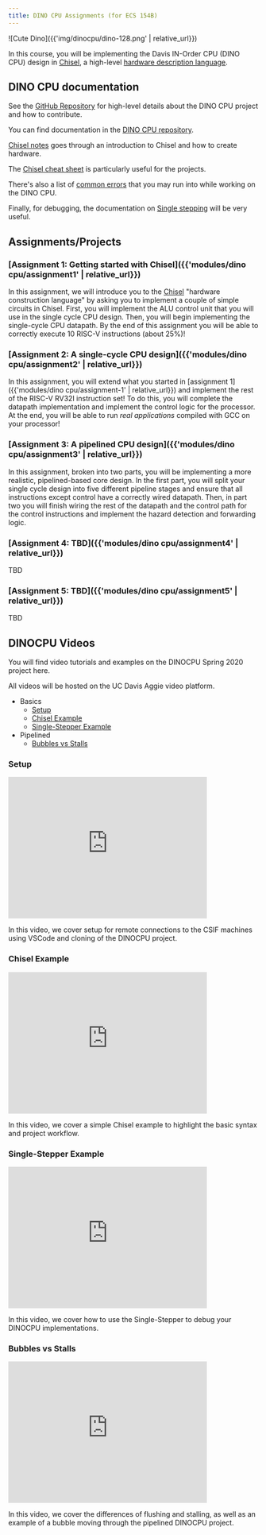 ```yaml
---
title: DINO CPU Assignments (for ECS 154B)
---
```


![Cute Dino]({{'img/dinocpu/dino-128.png' | relative_url}})

In this course, you will be implementing the Davis IN-Order CPU (DINO CPU) design in [Chisel](https://www.chisel-lang.org/), a high-level [hardware description language](https://en.wikipedia.org/wiki/Hardware_description_language).

## DINO CPU documentation

See the [GitHub Repository](https://github.com/jlpteaching/dinocpu-wq22) for high-level details about the DINO CPU project and how to contribute.

You can find documentation in the [DINO CPU repository](https://github.com/jlpteaching/dinocpu-wq22/blob/main/documentation/).

[Chisel notes](https://github.com/jlpteaching/dinocpu-wq22/blob/main/documentation/chisel-notes/overview.md) goes through an introduction to Chisel and how to create hardware.

The [Chisel cheat sheet](https://github.com/jlpteaching/dinocpu-wq22/blob/main/documentation/chisel-notes/overview.md) is particularly useful for the projects.

There's also a list of [common errors](https://github.com/jlpteaching/dinocpu-wq22/blob/main/documentation/common-errors.md) that you may run into while working on the DINO CPU.

Finally, for debugging, the documentation on [Single stepping](https://github.com/jlpteaching/dinocpu-wq22/blob/main/documentation/single-stepping.md) will be very useful.

## Assignments/Projects

### [Assignment 1: Getting started with Chisel]({{'modules/dino cpu/assignment1' | relative_url}})

In this assignment, we will introduce you to the [Chisel](https://www.chisel-lang.org/) "hardware construction language" by asking you to implement a couple of simple circuits in Chisel.
First, you will implement the ALU control unit that you will use in the single cycle CPU design.
Then, you will begin implementing the single-cycle CPU datapath.
By the end of this assignment you will be able to correctly execute 10 RISC-V instructions (about 25%)!

### [Assignment 2: A single-cycle CPU design]({{'modules/dino cpu/assignment2' | relative_url}})

In this assignment, you will extend what you started in [assignment 1]({{'modules/dino cpu/assignment-1' | relative_url}}) and implement the rest of the RISC-V RV32I instruction set!
To do this, you will complete the datapath implementation and implement the control logic for the processor.
At the end, you will be able to run *real applications* compiled with GCC on your processor!

### [Assignment 3: A pipelined CPU design]({{'modules/dino cpu/assignment3' | relative_url}})

In this assignment, broken into two parts, you will be implementing a more realistic, pipelined-based core design.
In the first part, you will split your single cycle design into five different pipeline stages and ensure that all instructions except control have a correctly wired datapath.
Then, in part two you will finish wiring the rest of the datapath and the control path for the control instructions and implement the hazard detection and forwarding logic.

### [Assignment 4: TBD]({{'modules/dino cpu/assignment4' | relative_url}})

TBD

### [Assignment 5: TBD]({{'modules/dino cpu/assignment5' | relative_url}})

TBD

## DINOCPU Videos

You will find video tutorials and examples on the DINOCPU Spring 2020 project here.

All videos will be hosted on the UC Davis Aggie video platform.

* Basics
  * [Setup](#setup)
  * [Chisel Example](#chisel-example)
  * [Single-Stepper Example](#single-stepper-example)
* Pipelined
  * [Bubbles vs Stalls](#bubbles-vs-stalls)

### Setup

<iframe id="kaltura_player" src="https://cdnapisec.kaltura.com/p/1770401/sp/177040100/embedIframeJs/uiconf_id/29032722/partner_id/1770401?iframeembed=true&playerId=kaltura_player&entry_id=0_9qlq45sz&flashvars[mediaProtocol]=rtmp&amp;flashvars[streamerType]=rtmp&amp;flashvars[streamerUrl]=rtmp://www.kaltura.com:1935&amp;flashvars[rtmpFlavors]=1&amp;flashvars[localizationCode]=en&amp;flashvars[leadWithHTML5]=true&amp;flashvars[sideBarContainer.plugin]=true&amp;flashvars[sideBarContainer.position]=left&amp;flashvars[sideBarContainer.clickToClose]=true&amp;flashvars[chapters.plugin]=true&amp;flashvars[chapters.layout]=vertical&amp;flashvars[chapters.thumbnailRotator]=false&amp;flashvars[streamSelector.plugin]=true&amp;flashvars[EmbedPlayer.SpinnerTarget]=videoHolder&amp;flashvars[dualScreen.plugin]=true&amp;flashvars[Kaltura.addCrossoriginToIframe]=true&amp;&wid=0_84mpa2zz" width="400" height="285" allowfullscreen webkitallowfullscreen mozAllowFullScreen allow="autoplay *; fullscreen *; encrypted-media *" sandbox="allow-forms allow-same-origin allow-scripts allow-top-navigation allow-pointer-lock allow-popups allow-modals allow-orientation-lock allow-popups-to-escape-sandbox allow-presentation allow-top-navigation-by-user-activation" frameborder="0" title="Kaltura Player"></iframe>

In this video, we cover setup for remote connections to the CSIF machines using VSCode and cloning of the DINOCPU project.

### Chisel Example

<iframe id="kaltura_player" src="https://cdnapisec.kaltura.com/p/1770401/sp/177040100/embedIframeJs/uiconf_id/29032722/partner_id/1770401?iframeembed=true&playerId=kaltura_player&entry_id=0_ol7ybl9a&flashvars[mediaProtocol]=rtmp&amp;flashvars[streamerType]=rtmp&amp;flashvars[streamerUrl]=rtmp://www.kaltura.com:1935&amp;flashvars[rtmpFlavors]=1&amp;flashvars[localizationCode]=en&amp;flashvars[leadWithHTML5]=true&amp;flashvars[sideBarContainer.plugin]=true&amp;flashvars[sideBarContainer.position]=left&amp;flashvars[sideBarContainer.clickToClose]=true&amp;flashvars[chapters.plugin]=true&amp;flashvars[chapters.layout]=vertical&amp;flashvars[chapters.thumbnailRotator]=false&amp;flashvars[streamSelector.plugin]=true&amp;flashvars[EmbedPlayer.SpinnerTarget]=videoHolder&amp;flashvars[dualScreen.plugin]=true&amp;flashvars[Kaltura.addCrossoriginToIframe]=true&amp;&wid=0_b2999c4i" width="400" height="285" allowfullscreen webkitallowfullscreen mozAllowFullScreen allow="autoplay *; fullscreen *; encrypted-media *" sandbox="allow-forms allow-same-origin allow-scripts allow-top-navigation allow-pointer-lock allow-popups allow-modals allow-orientation-lock allow-popups-to-escape-sandbox allow-presentation allow-top-navigation-by-user-activation" frameborder="0" title="Kaltura Player"></iframe>

In this video, we cover a simple Chisel example to highlight the basic syntax and project workflow.

### Single-Stepper Example

<iframe id="kaltura_player" src="https://cdnapisec.kaltura.com/p/1770401/sp/177040100/embedIframeJs/uiconf_id/29032722/partner_id/1770401?iframeembed=true&playerId=kaltura_player&entry_id=0_kv1v647d&flashvars[mediaProtocol]=rtmp&amp;flashvars[streamerType]=rtmp&amp;flashvars[streamerUrl]=rtmp://www.kaltura.com:1935&amp;flashvars[rtmpFlavors]=1&amp;flashvars[localizationCode]=en&amp;flashvars[leadWithHTML5]=true&amp;flashvars[sideBarContainer.plugin]=true&amp;flashvars[sideBarContainer.position]=left&amp;flashvars[sideBarContainer.clickToClose]=true&amp;flashvars[chapters.plugin]=true&amp;flashvars[chapters.layout]=vertical&amp;flashvars[chapters.thumbnailRotator]=false&amp;flashvars[streamSelector.plugin]=true&amp;flashvars[EmbedPlayer.SpinnerTarget]=videoHolder&amp;flashvars[dualScreen.plugin]=true&amp;flashvars[Kaltura.addCrossoriginToIframe]=true&amp;&wid=0_mnv600kf" width="400" height="285" allowfullscreen webkitallowfullscreen mozAllowFullScreen allow="autoplay *; fullscreen *; encrypted-media *" sandbox="allow-forms allow-same-origin allow-scripts allow-top-navigation allow-pointer-lock allow-popups allow-modals allow-orientation-lock allow-popups-to-escape-sandbox allow-presentation allow-top-navigation-by-user-activation" frameborder="0" title="Kaltura Player"></iframe>

In this video, we cover how to use the Single-Stepper to debug your DINOCPU implementations.

### Bubbles vs Stalls

<iframe id="kaltura_player" src="https://cdnapisec.kaltura.com/p/1770401/sp/177040100/embedIframeJs/uiconf_id/29032722/partner_id/1770401?iframeembed=true&playerId=kaltura_player&entry_id=0_su1azcqk&flashvars[mediaProtocol]=rtmp&amp;flashvars[streamerType]=rtmp&amp;flashvars[streamerUrl]=rtmp://www.kaltura.com:1935&amp;flashvars[rtmpFlavors]=1&amp;flashvars[localizationCode]=en&amp;flashvars[leadWithHTML5]=true&amp;flashvars[sideBarContainer.plugin]=true&amp;flashvars[sideBarContainer.position]=left&amp;flashvars[sideBarContainer.clickToClose]=true&amp;flashvars[chapters.plugin]=true&amp;flashvars[chapters.layout]=vertical&amp;flashvars[chapters.thumbnailRotator]=false&amp;flashvars[streamSelector.plugin]=true&amp;flashvars[EmbedPlayer.SpinnerTarget]=videoHolder&amp;flashvars[dualScreen.plugin]=true&amp;flashvars[Kaltura.addCrossoriginToIframe]=true&amp;&wid=0_kvgdk4fp" width="400" height="285" allowfullscreen webkitallowfullscreen mozAllowFullScreen allow="autoplay *; fullscreen *; encrypted-media *" sandbox="allow-forms allow-same-origin allow-scripts allow-top-navigation allow-pointer-lock allow-popups allow-modals allow-orientation-lock allow-popups-to-escape-sandbox allow-presentation allow-top-navigation-by-user-activation" frameborder="0" title="Kaltura Player"></iframe>

In this video, we cover the differences of flushing and stalling, as well as an example of a bubble moving through the pipelined DINOCPU project.
